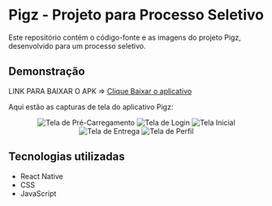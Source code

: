 # Pigz - Projeto para Processo Seletivo

Este repositório contém o código-fonte e as imagens do projeto Pigz, desenvolvido para um processo seletivo.

## Demonstração

LINK PARA BAIXAR O APK => 
<a href="https://github.com/AlexandreFelipeBuch/Pigz/raw/main/image/app-release.apk">Clique Baixar o aplicativo</a>

Aqui estão as capturas de tela do aplicativo Pigz:

<div align="center">
  <img alt="Tela de Pré-Carregamento" src="./image/Preload.png" />
  <img alt="Tela de Login" src="./image/Signin.png" />
  <img alt="Tela Inicial" src="./image/Home.png" />
  <img alt="Tela de Entrega" src="./image/delivery.png" />
   <img alt="Tela de Perfil" src="./image/Profile.png" />
</div>

## Tecnologias utilizadas

- React Native
- CSS
- JavaScript

